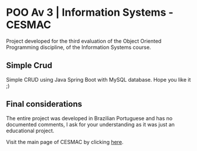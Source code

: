 # POO Av 3 | Information Systems - CESMAC
Project developed for the third evaluation of the Object Oriented Programming discipline, of the Information Systems course.

## Simple Crud
Simple CRUD using Java Spring Boot with MySQL database. Hope you like it ;)

## Final considerations
The entire project was developed in Brazilian Portuguese and has no documented comments, I ask for your understanding as it was just an educational project.

Visit the main page of CESMAC by clicking [here](https://www.cesmac.edu.br/).

